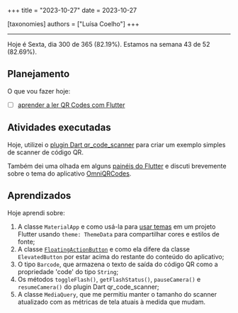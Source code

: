 +++
title = "2023-10-27"
date = 2023-10-27

[taxonomies]
authors = ["Luísa Coelho"]
+++

---

Hoje é Sexta, dia 300 de 365 (82.19%). Estamos na semana 43 de 52 (82.69%). 

## Planejamento

O que vou fazer hoje:  

- [ ] [aprender a ler QR Codes com Flutter](https://github.com/orgs/OmnicodeSolutions/projects/3/views/1?pane=issue&itemId=41028440)

## Atividades executadas

Hoje, utilizei o [plugin Dart qr_code_scanner](https://pub.dev/packages/qr_code_scanner) para criar um exemplo simples de scanner de código QR.

Também dei uma olhada em alguns [painéis do Flutter](https://flutterawesome.com/fintech-dashboard-clone-built-with-flutter/) e discuti brevemente sobre o tema do aplicativo [OmniQRCodes](https://github.com/orgs/OmnicodeSolutions/projects/3/views/1?pane=issue&itemId=42765059).

## Aprendizados

Hoje aprendi sobre:
1. A classe `MaterialApp` e como usá-la para [usar temas](https://docs.flutter.dev/cookbook/design/themes?gclid=CjwKCAjwv-2pBhB-EiwAtsQZFEuZbAeX0IHF0OFDrALpoA6Qzu-zfo84LoNeXdQoySCD2JdVaAOe9RoCKkkQAvD_BwE&gclsrc=aw.ds) em um projeto Flutter usando `theme: ThemeData` para compartilhar cores e estilos de fonte;
2. A classe [`FloatingActionButton`](https://api.flutter.dev/flutter/material/FloatingActionButton-class.html) e como ela difere da classe `ElevatedButton` por estar acima do restante do conteúdo do aplicativo;
3. O tipo `Barcode`, que armazena o texto de saída do código QR como a propriedade 'code' do tipo `String`;
4. Os métodos `toggleFlash()`, `getFlashStatus()`, `pauseCamera()` e `resumeCamera()` do plugin Dart qr_code_scanner;
5. A classe `MediaQuery`, que me permitiu manter o tamanho do scanner atualizado com as métricas de tela atuais à medida que mudam.
